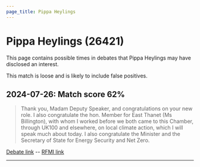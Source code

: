 ```yaml
---
page_title: Pippa Heylings
---
```


# Pippa Heylings  (26421)

This page contains possible times in debates that Pippa Heylings may have disclosed an interest.

This match is loose and is likely to include false positives. 



## 2024-07-26: Match score 62%

>Thank you, Madam Deputy Speaker, and congratulations on your new role. I also congratulate the hon. Member for East Thanet (Ms Billington), with whom I worked before we both came to this Chamber, through UK100 and elsewhere, on local climate action, which I will speak much about today. I also congratulate the Minister and the Secretary of State for Energy Security and Net Zero.

[Debate link](https://www.theyworkforyou.com/debates/?id=2024-07-26d.960.1)  --  [RFMI link](https://www.theyworkforyou.com/mp/26421/register)


---

